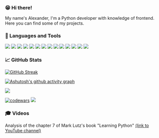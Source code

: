 ### 😁 Hi there! 

My name's Alexander, I'm a Python developer with knowledge of frontend. Here you can find some of my projects.

### 🎹 Languages and Tools
![](https://img.shields.io/badge/Python-3776AB?style=for-the-badge&logo=python&logoColor=white)
![](https://img.shields.io/badge/Flask-000000?style=for-the-badge&logo=flask&logoColor=white)
![](https://img.shields.io/badge/Django-092E20?style=for-the-badge&logo=django&logoColor=green)
![](https://img.shields.io/badge/django%20rest-ff1709?style=for-the-badge&logo=django&logoColor=white)
![](https://img.shields.io/badge/fastapi-109989?style=for-the-badge&logo=FASTAPI&logoColor=white)
![](https://img.shields.io/badge/Bootstrap-563D7C?style=for-the-badge&logo=bootstrap&logoColor=white)
![](https://img.shields.io/badge/HTML5-E34F26?style=for-the-badge&logo=html5&logoColor=white)
![](https://img.shields.io/badge/CSS3-1572B6?style=for-the-badge&logo=css3&logoColor=white)
![](https://img.shields.io/badge/PostgreSQL-316192?style=for-the-badge&logo=postgresql&logoColor=white)
![](https://img.shields.io/badge/SQLite-07405E?style=for-the-badge&logo=sqlite&logoColor=white)
![](https://img.shields.io/badge/Heroku-430098?style=for-the-badge&logo=heroku&logoColor=white)
![](https://img.shields.io/badge/Docker-2CA5E0?style=for-the-badge&logo=docker&logoColor=white)
![](https://img.shields.io/badge/Swagger-85EA2D?style=for-the-badge&logo=Swagger&logoColor=white)
![](https://img.shields.io/badge/Postman-FF6C37?style=for-the-badge&logo=Postman&logoColor=white)


### 📈 GitHub Stats

[![GitHub Streak](https://github-readme-streak-stats.herokuapp.com/?user=AlexanderZug&theme=dark)](https://git.io/streak-stats)

[![Ashutosh's github activity graph](https://activity-graph.herokuapp.com/graph?username=AlexanderZug&theme=redical)](https://github.com/ashutosh00710/github-readme-activity-graph)

![](https://github-profile-trophy.vercel.app/?username=AlexanderZug&theme=onedark)

[![codewars](https://www.codewars.com/users/AlexanderZug/badges/micro)](https://www.codewars.com/users/AlexanderZug) 
![](https://komarev.com/ghpvc/?username=AlexanderZug&color=dc143c)

### 🎓 Videos
Analysis of the chapter 7 of Mark Lutz's book "Learning Python"
<a href='https://www.youtube.com/watch?v=vvp-AJW9wmM&t=3s'>(link to YouTube channel)</a>
